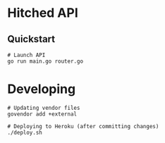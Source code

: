 # Hitched API

## Quickstart

```shell
# Launch API
go run main.go router.go
```

# Developing

```shell
# Updating vendor files
govendor add +external

# Deploying to Heroku (after committing changes)
./deploy.sh
```
